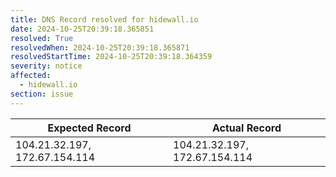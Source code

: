 ```yaml
---
title: DNS Record resolved for hidewall.io
date: 2024-10-25T20:39:18.365851
resolved: True
resolvedWhen: 2024-10-25T20:39:18.365871
resolvedStartTime: 2024-10-25T20:39:18.364359
severity: notice
affected:
  - hidewall.io
section: issue
---
```


| Expected Record  | Actual Record  |
|------------------|----------------|
| 104.21.32.197, 172.67.154.114 | 104.21.32.197, 172.67.154.114 |
